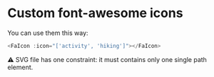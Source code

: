 # Custom font-awesome icons

You can use them this way:

```javascript
<FaIcon :icon="['activity', 'hiking']"></FaIcon>
```

:warning: SVG file has one constraint: it must contains only one single path element.

